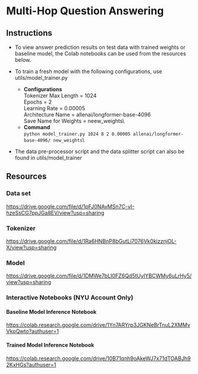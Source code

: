 # Multi-Hop Question Answering

## Instructions
- To view answer prediction results on test data with trained weights or baseline model, the Colab notebooks can be used from the resources below.
- To train a fresh model with the following configurations, use utils/model_trainer.py
  - **Configurations**\
      Tokenizer Max Length = 1024\
      Epochs = 2\
      Learning Rate = 0.00005\
      Architecture Name = allenai/longformer-base-4096\
      Save Name for Weights = neew_weights\
  - **Command**\
  ```python model_trainer.py 1024 8 2 0.00005 allenai/longformer-base-4096/ new_weights```\


  
- The data pre-processor script and the data splitter script can also be found in utils/model_trainer

## Resources

### Data set
https://drive.google.com/file/d/1pFJ0NAvMSn7C-vI-hzeSsCG7ppJGa8EV/view?usp=sharing

### Tokenizer
https://drive.google.com/file/d/1Ra6HNBnP8bGutLi7076Vk0kizznjOL-X/view?usp=sharing

### Model
https://drive.google.com/file/d/1DMWe7bLI0FZ6Qd5tUyIYBCWMy6uLrHy5/view?usp=sharing

### Interactive Notebooks (NYU Account Only)

#### Baseline Model Inference Notebook
https://colab.research.google.com/drive/1Yn7ARYrp3JGKNeBrTnuL2XMMvVkpQwto?authuser=1
#### Trained Model Inference Notebook
https://colab.research.google.com/drive/10B71qnh9oAkeWJ7x71dTOABJh92KxHGs?authuser=1
